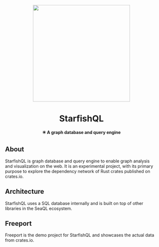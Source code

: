 <div align="center">

  <img src="docs/SeaQL logo dual.png" width="320"/>

  <h1>StarfishQL</h1>

  <p>
    <strong>✴️ A graph database and query engine</strong>
  </p>

</div>

## About

StarfishQL is graph database and query engine to enable graph analysis and visualization on the web. It is an experimental project, with its primary purpose to explore the dependency network of Rust crates published on crates.io.

## Architecture

StarfishQL uses a SQL database internally and is built on top of other libraries in the SeaQL ecosystem.

## Freeport

Freeport is the demo project for StarfishQL and showcases the actual data from crates.io.
